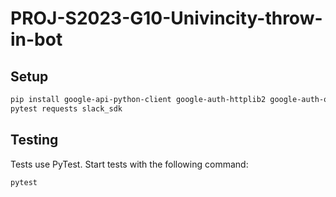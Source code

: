 # PROJ-S2023-G10-Univincity-throw-in-bot

## Setup

```bash
pip install google-api-python-client google-auth-httplib2 google-auth-oauthlib \
pytest requests slack_sdk
```

## Testing

Tests use PyTest. Start tests with the following command:

```bash
pytest
```
